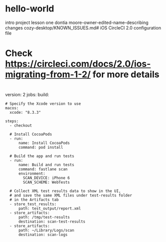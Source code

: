 # hello-world
intro project lesson one
dontia moore-owner-edited-name-describing changes
cozy-desktop/KNOWN_ISSUES.md# iOS CircleCI 2.0 configuration file
#
# Check https://circleci.com/docs/2.0/ios-migrating-from-1-2/ for more details
#
version: 2
jobs:
  build:

    # Specify the Xcode version to use
    macos:
      xcode: "8.3.3"

    steps:
      - checkout

      # Install CocoaPods
      - run:
          name: Install CocoaPods
          command: pod install

      # Build the app and run tests
      - run:
          name: Build and run tests
          command: fastlane scan
          environment:
            SCAN_DEVICE: iPhone 6
            SCAN_SCHEME: WebTests

      # Collect XML test results data to show in the UI,
      # and save the same XML files under test-results folder
      # in the Artifacts tab
      - store_test_results:
          path: test_output/report.xml
      - store_artifacts:
          path: /tmp/test-results
          destination: scan-test-results
      - store_artifacts:
          path: ~/Library/Logs/scan
          destination: scan-logs
